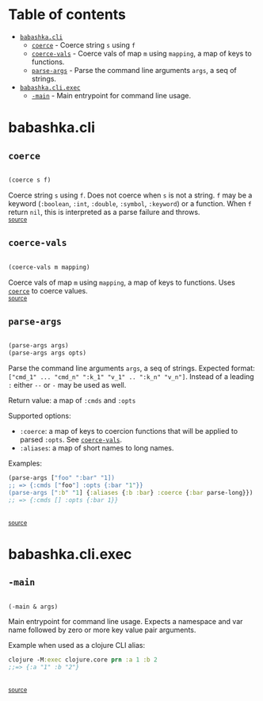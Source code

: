 # Table of contents
-  [`babashka.cli`](#babashkacli) 
    -  [`coerce`](#coerce) - Coerce string <code>s</code> using <code>f</code>
    -  [`coerce-vals`](#coerce-vals) - Coerce vals of map <code>m</code> using <code>mapping</code>, a map of keys to functions.
    -  [`parse-args`](#parse-args) - Parse the command line arguments <code>args</code>, a seq of strings.
-  [`babashka.cli.exec`](#babashkacliexec) 
    -  [`-main`](#-main) - Main entrypoint for command line usage.
# babashka.cli 





## `coerce`
``` clojure

(coerce s f)
```


Coerce string `s` using `f`. Does not coerce when `s` is not a string.
  `f` may be a keyword (`:boolean`, `:int`, `:double`, `:symbol`,
  `:keyword`) or a function. When `f` return `nil`, this is
  interpreted as a parse failure and throws.
<br><sub>[source](https://github.com/babashka/cli/blob/main/src/babashka/cli.cljc#L6-L33)</sub>
## `coerce-vals`
``` clojure

(coerce-vals m mapping)
```


Coerce vals of map `m` using `mapping`, a map of keys to functions.
  Uses [`coerce`](#coerce) to coerce values.
<br><sub>[source](https://github.com/babashka/cli/blob/main/src/babashka/cli.cljc#L35-L42)</sub>
## `parse-args`
``` clojure

(parse-args args)
(parse-args args opts)
```


Parse the command line arguments `args`, a seq of strings.
  Expected format: `["cmd_1" ... "cmd_n" ":k_1" "v_1" .. ":k_n" "v_n"]`.
  Instead of a leading `:` either `--` or `-` may be used as well.

  Return value: a map of `:cmds` and `:opts`

  Supported options:
  - `:coerce`: a map of keys to coercion functions that will be applied to parsed `:opts`. See [`coerce-vals`](#coerce-vals).
  - `:aliases`: a map of short names to long names.

  Examples:

  ```clojure
  (parse-args ["foo" ":bar" "1])
  ;; => {:cmds ["foo"] :opts {:bar "1"}}
  (parse-args [":b" "1] {:aliases {:b :bar} :coerce {:bar parse-long}})
  ;; => {:cmds [] :opts {:bar 1}}
  ```
  
<br><sub>[source](https://github.com/babashka/cli/blob/main/src/babashka/cli.cljc#L74-L133)</sub>
# babashka.cli.exec 





## `-main`
``` clojure

(-main & args)
```


Main entrypoint for command line usage.
  Expects a namespace and var name followed by zero or more key value pair arguments.

  Example when used as a clojure CLI alias:
  ``` clojure
  clojure -M:exec clojure.core prn :a 1 :b 2
  ;;=> {:a "1" :b "2"}
  ```
<br><sub>[source](https://github.com/babashka/cli/blob/main/src/babashka/cli/exec.clj#L6-L36)</sub>
